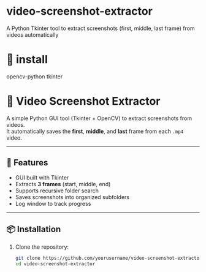 # video-screenshot-extractor
A Python Tkinter tool to extract screenshots (first, middle, last frame) from videos automatically


# 🎥 install 
opencv-python
tkinter




# 🎥 Video Screenshot Extractor

A simple Python GUI tool (Tkinter + OpenCV) to extract screenshots from videos.  
It automatically saves the **first**, **middle**, and **last** frame from each `.mp4` video.

---

## 🚀 Features
- GUI built with Tkinter
- Extracts **3 frames** (start, middle, end)
- Supports recursive folder search
- Saves screenshots into organized subfolders
- Log window to track progress

---

## 📦 Installation

1. Clone the repository:
   ```bash
   git clone https://github.com/yourusername/video-screenshot-extractor.git
   cd video-screenshot-extractor

